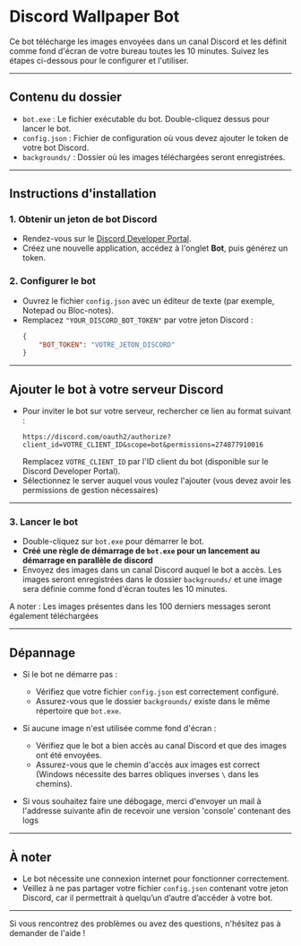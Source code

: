 # Discord Wallpaper Bot

Ce bot télécharge les images envoyées dans un canal Discord et les définit comme fond d'écran de votre bureau toutes les 10 minutes. Suivez les étapes ci-dessous pour le configurer et l'utiliser.

---

## **Contenu du dossier**
- `bot.exe` : Le fichier exécutable du bot. Double-cliquez dessus pour lancer le bot.
- `config.json` : Fichier de configuration où vous devez ajouter le token de votre bot Discord.
- `backgrounds/` : Dossier où les images téléchargées seront enregistrées.

---

## **Instructions d'installation**

### 1. **Obtenir un jeton de bot Discord**
   - Rendez-vous sur le [Discord Developer Portal](https://discord.com/developers/applications).
   - Créez une nouvelle application, accédez à l'onglet **Bot**, puis générez un token.

### 2. **Configurer le bot**
   - Ouvrez le fichier `config.json` avec un éditeur de texte (par exemple, Notepad ou Bloc-notes).
   - Remplacez `"YOUR_DISCORD_BOT_TOKEN"` par votre jeton Discord :
     ```json
     {
         "BOT_TOKEN": "VOTRE_JETON_DISCORD"
     }
     ```
---

## **Ajouter le bot à votre serveur Discord**
   - Pour inviter le bot sur votre serveur, rechercher ce lien au format suivant :
     ```
     https://discord.com/oauth2/authorize?client_id=VOTRE_CLIENT_ID&scope=bot&permissions=274877910016
     ```
     Remplacez `VOTRE_CLIENT_ID` par l'ID client du bot (disponible sur le Discord Developer Portal).
   - Sélectionnez le server auquel vous voulez l'ajouter (vous devez avoir les permissions de gestion nécessaires)

---

### 3. **Lancer le bot**
   - Double-cliquez sur `bot.exe` pour démarrer le bot. 
   - **Créé une règle de démarrage de `bot.exe` pour un lancement au démarrage en parallèle de discord**
   - Envoyez des images dans un canal Discord auquel le bot a accès. Les images seront enregistrées dans le dossier `backgrounds/` et une image sera définie comme fond d'écran toutes les 10 minutes.

A noter : Les images présentes dans les 100 derniers messages seront également téléchargées

---


## **Dépannage**
- Si le bot ne démarre pas :
  - Vérifiez que votre fichier `config.json` est correctement configuré.
  - Assurez-vous que le dossier `backgrounds/` existe dans le même répertoire que `bot.exe`.

- Si aucune image n'est utilisée comme fond d'écran :
  - Vérifiez que le bot a bien accès au canal Discord et que des images ont été envoyées.
  - Assurez-vous que le chemin d'accès aux images est correct (Windows nécessite des barres obliques inverses `\` dans les chemins).

- Si vous souhaitez faire une débogage, merci d'envoyer un mail à l'addresse suivante afin de recevoir une version 'console' contenant des logs

---

## **À noter**
- Le bot nécessite une connexion internet pour fonctionner correctement.
- Veillez à ne pas partager votre fichier `config.json` contenant votre jeton Discord, car il permettrait à quelqu’un d’autre d’accéder à votre bot.

---

Si vous rencontrez des problèmes ou avez des questions, n'hésitez pas à demander de l'aide !
